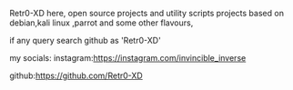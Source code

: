 Retr0-XD here,
open source projects and utility scripts 
projects based on debian,kali linux ,parrot and some other flavours,

if any query search github as 'Retr0-XD'

my socials:
 instagram:https://instagram.com/invincible_inverse
 
 
 github:https://github.com/Retr0-XD
 
 
